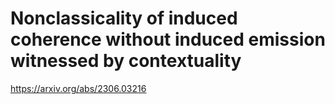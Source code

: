 # Nonclassicality of induced coherence without induced emission witnessed by contextuality
https://arxiv.org/abs/2306.03216
